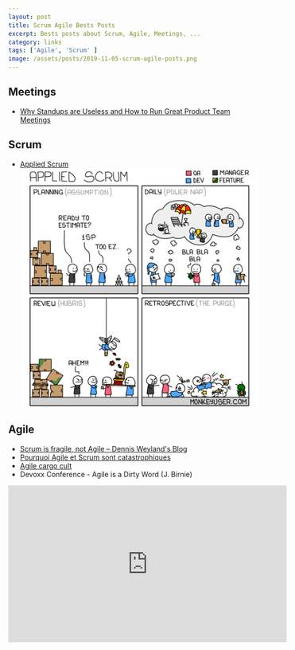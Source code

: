 ```yaml
---
layout: post
title: Scrum Agile Bests Posts
excerpt: Bests posts about Scrum, Agile, Meetings, ...
category: links
tags: ['Agile', 'Scrum' ]
image: /assets/posts/2019-11-05-scrum-agile-posts.png
---
```


## Meetings

* [Why Standups are Useless and How to Run Great Product Team Meetings](https://andyjohns.co/why-standups-are-useless-and-how-to-run-great-product-team-meetings/)

## Scrum

* [Applied Scrum](https://www.monkeyuser.com/2019/applied-scrum/) 
![Applied Scrum](/assets/posts/agile/146-applied-scrum.png "Applied scrum")

## Agile
 
* [Scrum is fragile, not Agile – Dennis Weyland's Blog](http://www.dennisweyland.net/blog/?p=43) 
* [Pourquoi Agile et Scrum sont catastrophiques](https://outline.com/dhyF52) 
* [Agile cargo cult](https://blog.frankel.ch/agile-cargo-cult/)
* Devoxx Conference - Agile is a Dirty Word (J. Birnie) 
<iframe width="560" height="315" src="https://www.youtube-nocookie.com/embed/CmKBXgbMa24" frameborder="0" allow="accelerometer; autoplay; encrypted-media; gyroscope; picture-in-picture" allowfullscreen></iframe>
 
